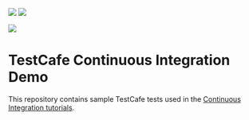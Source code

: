 <!-- default badges list -->
[![](https://img.shields.io/badge/Open_in_DevExpress_Support_Center-FF7200?style=flat-square&logo=DevExpress&logoColor=white)](https://supportcenter.devexpress.com/ticket/details/T830645)
[![](https://img.shields.io/badge/📖_How_to_use_DevExpress_Examples-e9f6fc?style=flat-square)](https://docs.devexpress.com/GeneralInformation/403183)
<!-- default badges end -->

[![](https://circleci.com/gh/lopes-leandro/testcafe-ci-demo.svg?style=shield)](https://circleci.com/gh/lopes-leandro/testcafe-ci-demo/?branch=master)

# TestCafe Continuous Integration Demo

This repository contains sample TestCafe tests used in the [Continuous Integration tutorials](https://devexpress.github.io/testcafe/documentation/continuous-integration/).
